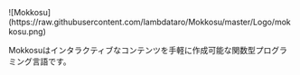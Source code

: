 <div style="margin: 0 auto;">
![Mokkosu](https://raw.githubusercontent.com/lambdataro/Mokkosu/master/Logo/mokkosu.png)
</div>

Mokkosuはインタラクティブなコンテンツを手軽に作成可能な関数型プログラミング言語です。

